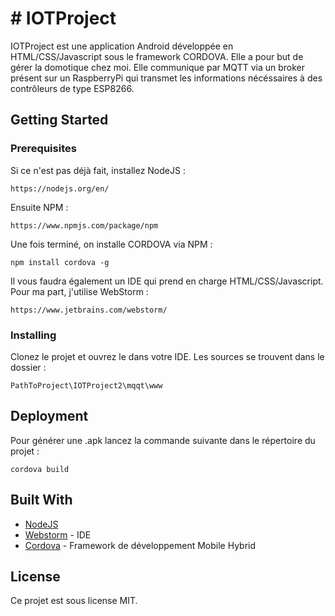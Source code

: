 # # IOTProject

IOTProject est une application Android développée en HTML/CSS/Javascript sous le framework CORDOVA.
Elle a pour but de gérer la domotique chez moi. Elle communique par MQTT via un broker présent sur un RaspberryPi qui transmet les informations nécéssaires à des contrôleurs de type ESP8266. 

## Getting Started

### Prerequisites

Si ce n'est pas déjà fait, installez NodeJS :

```
https://nodejs.org/en/
```

Ensuite NPM :
```
https://www.npmjs.com/package/npm
```

Une fois terminé, on installe CORDOVA via NPM :
```
npm install cordova -g
```

Il vous faudra également un IDE qui prend en charge HTML/CSS/Javascript.
Pour ma part, j'utilise WebStorm :
```
https://www.jetbrains.com/webstorm/
```

### Installing

Clonez le projet et ouvrez le dans votre IDE.
Les sources se trouvent dans le dossier :
```
PathToProject\IOTProject2\mqqt\www
```

## Deployment

Pour générer une .apk lancez la commande suivante dans le répertoire du projet :
```
cordova build
```

## Built With

* [NodeJS](https://nodejs.org/en/) 
* [Webstorm](https://www.jetbrains.com/webstorm/) - IDE
* [Cordova](https://cordova.apache.org/) - Framework de développement Mobile Hybrid


## License

Ce projet est sous license MIT.
